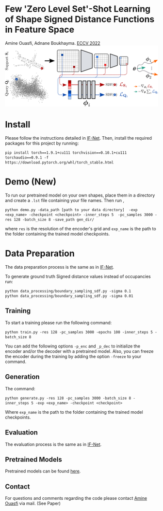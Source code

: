 # Few 'Zero Level Set'-Shot Learning of Shape Signed Distance Functions in Feature Space
  Amine Ouasfi, Adnane Boukhayma. [ECCV 2022](https://arxiv.org/abs/2207.04161) 
![](./pipe2.png)


# Install 

Please follow the instructions detailed in [IF-Net](https://github.com/Ouasfi/if-net/tree/stable). Then,  install the required  packages for this project by running:
```
pip install torch==1.9.1+cu111 torchvision==0.10.1+cu111 torchaudio==0.9.1 -f https://download.pytorch.org/whl/torch_stable.html
```
# Demo (New)

To run our pretrained model on your own shapes, place them in a directory and create a `.lst` file containing your file names. Then run , 
```
python demo.py -data_path [path to your data directory]  -exp <exp_name> -checkpoint <checkpoint> -inner_steps 5  -pc_samples 3000 -res 128 -batch_size 8 -save_path gen_dir/
```
where `res` is the resolution of the encoder's grid and `exp_name` is the path to the folder containing the trained model checkpoints. 
# Data Preparation

The data preparation process is the same as in [IF-Net](https://github.com/Ouasfi/if-net/tree/stable). 

To generate ground truth Signed distance values instead of occupancies run:
```
python data_processing/boundary_sampling_sdf.py -sigma 0.1
python data_processing/boundary_sampling_sdf.py -sigma 0.01
```
## Training
 To start a training please run  the following command:
 ````
 python train.py -res 128 -pc_samples 3000 -epochs 100 -inner_steps 5 -batch_size 8

  ````
  You can add the following  options `-p_enc` and `_p_dec` to initialize the encoder and/or the decoder with a pretrained model. Also, you can freeze the encoder during the training by adding the option  `-freeze` to your command. 

## Generation

The command:

````
python generate.py -res 128 -pc_samples 3000 -batch_size 8 -inner_steps 5 -exp <exp_name> -checkpoint <checkpoint>  
````
Where `exp_name` is the path to the folder containing the trained model checkpoints.

## Evaluation 
The evaluation process is the same as in [IF-Net](https://github.com/Ouasfi/if-net/tree/stable). 

## Pretrained Models

Pretrained models can be found [here](https://drive.google.com/drive/folders/1ACokEAU91cuSaS4C8qdfjHo1KZV3hbuz?usp=sharing).

## Contact

For questions and comments regarding the code please contact [Amine Ouasfi]() via mail. (See Paper)

